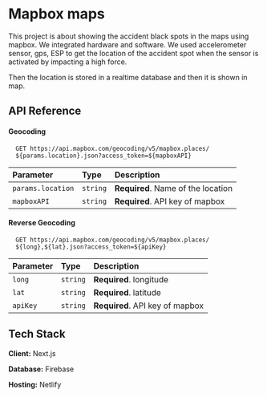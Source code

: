 # Mapbox maps

This project is about showing the accident black spots in the maps using mapbox. We integrated hardware and software.
We used accelerometer sensor, gps, ESP to get the location of the accident spot when the sensor is activated by impacting a high force.

Then the location is stored in a realtime database and then it is shown in map.

## API Reference

#### Geocoding

```fetch
  GET https://api.mapbox.com/geocoding/v5/mapbox.places/
  ${params.location}.json?access_token=${mapboxAPI}
```

| Parameter         | Type     | Description                        |
| :---------------- | :------- | :--------------------------------- |
| `params.location` | `string` | **Required**. Name of the location |
| `mapboxAPI`       | `string` | **Required**. API key of mapbox    |

#### Reverse Geocoding

```fetch
  GET https://api.mapbox.com/geocoding/v5/mapbox.places/
  ${long},${lat}.json?access_token=${apiKey}
```

| Parameter | Type     | Description                     |
| :-------- | :------- | :------------------------------ |
| `long`    | `string` | **Required**. longitude         |
| `lat`     | `string` | **Required**. latitude          |
| `apiKey`  | `string` | **Required**. API key of mapbox |

## Tech Stack

**Client:** Next.js

**Database:** Firebase

**Hosting:** Netlify
